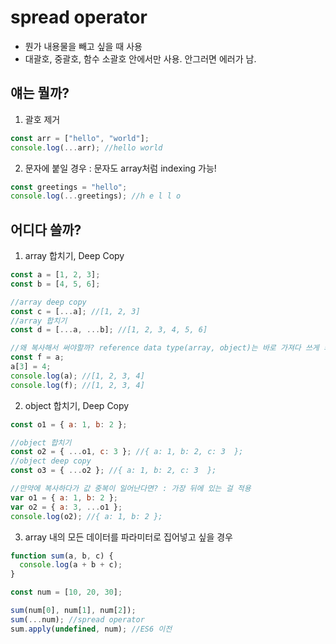 # spread operator

- 뭔가 내용물을 빼고 싶을 때 사용
- 대괄호, 중괄호, 함수 소괄호 안에서만 사용. 안그러면 에러가 남.

## 얘는 뭘까?

1. 괄호 제거

```js
const arr = ["hello", "world"];
console.log(...arr); //hello world
```

2. 문자에 붙일 경우 : 문자도 array처럼 indexing 가능!

```js
const greetings = "hello";
console.log(...greetings); //h e l l o
```

## 어디다 쓸까?

1. array 합치기, Deep Copy

```js
const a = [1, 2, 3];
const b = [4, 5, 6];

//array deep copy
const c = [...a]; //[1, 2, 3]
//array 합치기
const d = [...a, ...b]; //[1, 2, 3, 4, 5, 6]

//왜 복사해서 써야할까? reference data type(array, object)는 바로 가져다 쓰게 되면 값을 공유한다. 각각 독립적인 값을 가지고 쓰고 싶으면 꼭 deep copy해서 쓰자.
const f = a;
a[3] = 4;
console.log(a); //[1, 2, 3, 4]
console.log(f); //[1, 2, 3, 4]
```

2. object 합치기, Deep Copy

```js
const o1 = { a: 1, b: 2 };

//object 합치기
const o2 = { ...o1, c: 3 }; //{ a: 1, b: 2, c: 3  };
//object deep copy
const o3 = { ...o2 }; //{ a: 1, b: 2, c: 3  };

//만약에 복사하다가 값 중복이 일어난다면? : 가장 뒤에 있는 걸 적용
var o1 = { a: 1, b: 2 };
var o2 = { a: 3, ...o1 };
console.log(o2); //{ a: 1, b: 2 };
```

3. array 내의 모든 데이터를 파라미터로 집어넣고 싶을 경우

```js
function sum(a, b, c) {
  console.log(a + b + c);
}

const num = [10, 20, 30];

sum(num[0], num[1], num[2]);
sum(...num); //spread operator
sum.apply(undefined, num); //ES6 이전
```
